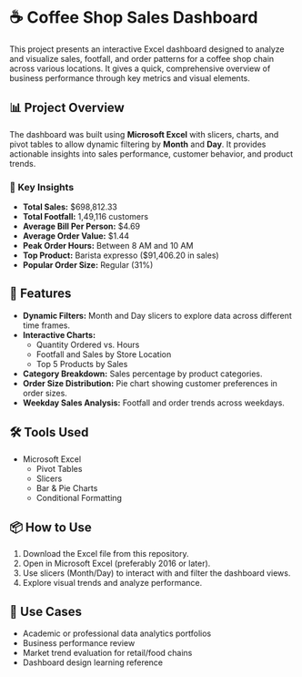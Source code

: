 # ☕ Coffee Shop Sales Dashboard

This project presents an interactive Excel dashboard designed to analyze and visualize sales, footfall, and order patterns for a coffee shop chain across various locations. It gives a quick, comprehensive overview of business performance through key metrics and visual elements.

## 📊 Project Overview

The dashboard was built using **Microsoft Excel** with slicers, charts, and pivot tables to allow dynamic filtering by **Month** and **Day**. It provides actionable insights into sales performance, customer behavior, and product trends.

### 🎯 Key Insights
- **Total Sales:** $698,812.33
- **Total Footfall:** 1,49,116 customers
- **Average Bill Per Person:** $4.69
- **Average Order Value:** $1.44
- **Peak Order Hours:** Between 8 AM and 10 AM
- **Top Product:** Barista expresso ($91,406.20 in sales)
- **Popular Order Size:** Regular (31%)

## 📁 Features

- **Dynamic Filters:** Month and Day slicers to explore data across different time frames.
- **Interactive Charts:**
  - Quantity Ordered vs. Hours
  - Footfall and Sales by Store Location
  - Top 5 Products by Sales
- **Category Breakdown:** Sales percentage by product categories.
- **Order Size Distribution:** Pie chart showing customer preferences in order sizes.
- **Weekday Sales Analysis:** Footfall and order trends across weekdays.

## 🛠 Tools Used

- Microsoft Excel
  - Pivot Tables
  - Slicers
  - Bar & Pie Charts
  - Conditional Formatting

## 📦 How to Use

1. Download the Excel file from this repository.
2. Open in Microsoft Excel (preferably 2016 or later).
3. Use slicers (Month/Day) to interact with and filter the dashboard views.
4. Explore visual trends and analyze performance.

## 🧠 Use Cases

- Academic or professional data analytics portfolios
- Business performance review
- Market trend evaluation for retail/food chains
- Dashboard design learning reference
